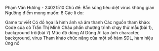 Phạm Văn Hướng - 24021510 Chủ đề: Bắn súng tiêu diệt virus không gian Ngưỡng điểm mong muốn: 8 Các lí do:

Game tự viết
Có đồ họa là hình ảnh và âm thanh Các nguồn tham khảo:
Code của cô Trần Thị Minh Châu phần chương trình chạy thử mẫu(bài 1), background trôi(bài 7) 
Mức độ dùng AI
Dùng AI tạo ảnh character, background, virus
Tham khảo chức năng của một số hàm SDL, hàm hiệu ứng nổ
